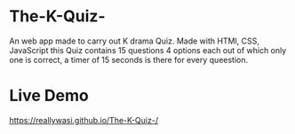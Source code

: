 # The-K-Quiz-
An web app made to carry out K drama Quiz. Made with HTMl, CSS, JavaScript this Quiz contains 15 questions 4 options each out of which only one is correct, a timer of 15 seconds is there for every queestion.

# Live Demo
https://reallywasi.github.io/The-K-Quiz-/
